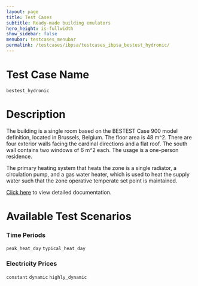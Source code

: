 ```yaml
---
layout: page
title: Test Cases
subtitle: Ready-made building emulators
hero_height: is-fullwidth
show_sidebar: false
menubar: testcases_menubar
permalink: /testcases/ibpsa/testcases_ibpsa_bestest_hydronic/
---
```


# Test Case Name
``bestest_hydronic``

# Description
The building is a single room based on the BESTEST Case 900 model definition,
located in Brussels, Belgium.  The floor area is 48 m^2.
There are four exterior walls facing the cardinal directions and a flat roof.
The south wall contains two windows of 6 m^2 each.  The usage is a one-person residence.

The primary heating system that heats the zone is a
single radiator, a circulation pump, and a gas water heater, which is used
to heat the supply water such that the zone operative temperate set point
is maintained.

[Click here](/docs-testcases/bestest_hydronic/index.html) to view detailed documentation.

# Available Test Scenarios
### Time Periods
``peak_heat_day``
``typical_heat_day``

### Electricity Prices
``constant``
``dynamic``
``highly_dynamic``
